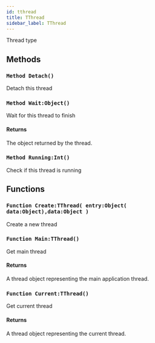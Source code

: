 ```yaml
---
id: tthread
title: TThread
sidebar_label: TThread
---
```


Thread type


## Methods

### `Method Detach()`

Detach this thread


### `Method Wait:Object()`

Wait for this thread to finish

#### Returns
The object returned by the thread.



### `Method Running:Int()`

Check if this thread is running


## Functions

### `Function Create:TThread( entry:Object( data:Object),data:Object )`

Create a new thread


### `Function Main:TThread()`

Get main thread

#### Returns
A thread object representing the main application thread.



### `Function Current:TThread()`

Get current thread

#### Returns
A thread object representing the current thread.



